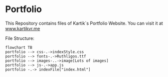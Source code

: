 # Portfolio

This Repository contains files of Kartik`s Portfolio Website.
You can visit it at www.kartikvr.me

File Structure:
```mermaid
flowchart TB
portfolio --> css-.->indexStyle.css
portfolio --> fonts-.->Ruthligos.ttf
portfolio --> images-..->image[Lots of images]
portfolio --> js-.->app.js
portfolio -.-> indexFile["index.html"]
```
